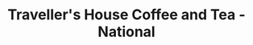 ---
path: "/eats/travellers-house-coffee-and-tea-national"
title: "Traveller's House Coffee and Tea - National"
image: "https://source.unsplash.com/tNALoIZhqVM/400x300"
orderops: ["curbside", "takeout"]
category: "eats"
hours: "7am-1pm Monday through Saturday. 8am-1pm Sunday"
eatsType: "Coffee"
website: "http://travellershousecoffee.com/"
facebook: "https://www.facebook.com/travellershousecoffee"
address: "824 S. National Ave, Springfield, MO 65804"
phone: "4174294002"
tags: ["coffee"]
---
